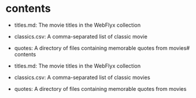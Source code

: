 # contents

- titles.md: The movie titles in the WebFlyx collection
- classics.csv: A comma-separated list of classic movie
- quotes: A directory of files containing memorable quotes from movies# contents

- titles.md: The movie titles in the WebFlyx collection
- classics.csv: A comma-separated list of classic movies
- quotes: A directory of files containing memorable quotes from movies
